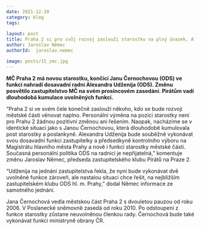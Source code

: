 ```yaml
---
date: 2021-12-20
category: blog
tags:
    
layout: post
title: Praha 2 si pro svůj rozvoj zaslouží starostku na plný úvazek, Alexandra Udženija není řešením
author: Jaroslav Němec
authorId:  jaroslav.nemec

image: posts/15_zmc.jpg
---
```


<strong>MČ Praha 2 má novou starostku, končící Janu Černochovou (ODS) ve funkci nahradí dosavadní radní Alexandra Udženija (ODS). Změnu posvětilo zastupitelstvo MČ na svém prosincovém zasedání. Pirátům vadí dlouhodobá kumulace uvolněných funkcí.</strong>

“Praha 2 si ve svém čele konečně zaslouží někoho, kdo se bude rozvoji městské části věnovat naplno. Personální výměna na pozici starostky není pro Prahu 2 žádnou pozitivní změnou ani řešením. Naopak, nacházíme se v identické situaci jako s Janou Černochovou, která dlouhodobě kumulovala post starostky a poslankyně. Alexandra Udženija bude souběžně vykonávat svou dosavadní funkci zastupitelky a předsedkyně kontrolního výboru na Magistrátu hlavního města Prahy a nově i funkci starostky městské části. Současná personální politika ODS na radnici je nepřijatelná,” komentuje změnu Jaroslav Němec, předseda zastupitelského klubu Pirátů na Praze 2.

“Udženija na jednání zastupitelstva řekla, že nyní bude vykonávat dvě uvolněné funkce zároveň, ale nastalou situaci chce řešit, na nejbližším zastupitelském klubu ODS hl. m. Prahy,” dodal Němec informace ze samotného jednání.

Jana Černochová vedla městskou část Praha 2 s dvouletou pauzou od roku 2006. V Poslanecké sněmovně zasedá od roku 2010. Po odstoupení z funkce starostky zůstane neuvolněnou členkou rady. Černochová bude také vykonávat funkci ministryně obrany ČR.
